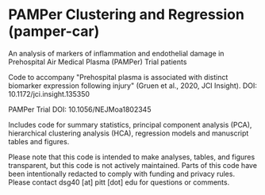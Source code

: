 # PAMPer Clustering and Regression (pamper-car)

An analysis of markers of inflammation and endothelial damage in Prehospital Air Medical Plasma (PAMPer) Trial patients

Code to accompany "Prehospital plasma is associated with distinct biomarker expression following injury" (Gruen et al., 2020, JCI Insight). DOI: 10.1172/jci.insight.135350

PAMPer Trial DOI: 10.1056/NEJMoa1802345

Includes code for summary statistics, principal component analysis (PCA), hierarchical clustering analysis (HCA), regression models and manuscript tables and figures.

Please note that this code is intended to make analyses, tables, and figures transparent, but this code is not actively maintained. Parts of this code have been intentionally redacted to comply with funding and privacy rules. Please contact dsg40 [at] pitt [dot] edu for questions or comments.

